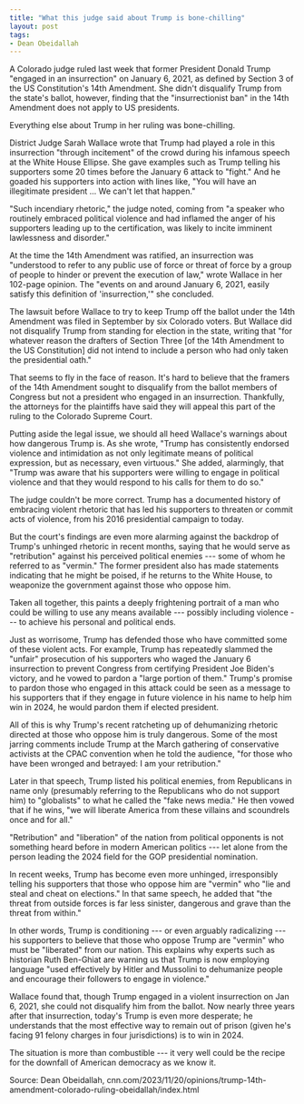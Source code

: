 ```yaml
---
title: "What this judge said about Trump is bone-chilling"
layout: post
tags:
- Dean Obeidallah
---
```


A Colorado judge ruled last week that former President Donald Trump "engaged in an insurrection" on January 6, 2021, as defined by Section 3 of the US Constitution's 14th Amendment. She didn't disqualify Trump from the state's ballot, however, finding that the "insurrectionist ban" in the 14th Amendment does not apply to US presidents.

Everything else about Trump in her ruling was bone-chilling.

District Judge Sarah Wallace wrote that Trump had played a role in this insurrection "through incitement" of the crowd during his infamous speech at the White House Ellipse. She gave examples such as Trump telling his supporters some 20 times before the January 6 attack to "fight." And he goaded his supporters into action with lines like, "You will have an illegitimate president ... We can't let that happen."

"Such incendiary rhetoric," the judge noted, coming from "a speaker who routinely embraced political violence and had inflamed the anger of his supporters leading up to the certification, was likely to incite imminent lawlessness and disorder."

At the time the 14th Amendment was ratified, an insurrection was "understood to refer to any public use of force or threat of force by a group of people to hinder or prevent the execution of law," wrote Wallace in her 102-page opinion. The "events on and around January 6, 2021, easily satisfy this definition of 'insurrection,'" she concluded.

The lawsuit before Wallace to try to keep Trump off the ballot under the 14th Amendment was filed in September by six Colorado voters. But Wallace did not disqualify Trump from standing for election in the state, writing that "for whatever reason the drafters of Section Three [of the 14th Amendment to the US Constitution] did not intend to include a person who had only taken the presidential oath."

That seems to fly in the face of reason. It's hard to believe that the framers of the 14th Amendment sought to disqualify from the ballot members of Congress but not a president who engaged in an insurrection. Thankfully, the attorneys for the plaintiffs have said they will appeal this part of the ruling to the Colorado Supreme Court.

Putting aside the legal issue, we should all heed Wallace's warnings about how dangerous Trump is. As she wrote, "Trump has consistently endorsed violence and intimidation as not only legitimate means of political expression, but as necessary, even virtuous." She added, alarmingly, that "Trump was aware that his supporters were willing to engage in political violence and that they would respond to his calls for them to do so."

The judge couldn't be more correct. Trump has a documented history of embracing violent rhetoric that has led his supporters to threaten or commit acts of violence, from his 2016 presidential campaign to today.

But the court's findings are even more alarming against the backdrop of Trump's unhinged rhetoric in recent months, saying that he would serve as "retribution" against his perceived political enemies --- some of whom he referred to as "vermin." The former president also has made statements indicating that he might be poised, if he returns to the White House, to weaponize the government against those who oppose him.

Taken all together, this paints a deeply frightening portrait of a man who could be willing to use any means available --- possibly including violence --- to achieve his personal and political ends.

Just as worrisome, Trump has defended those who have committed some of these violent acts. For example, Trump has repeatedly slammed the "unfair" prosecution of his supporters who waged the January 6 insurrection to prevent Congress from certifying President Joe Biden's victory, and he vowed to pardon a "large portion of them." Trump's promise to pardon those who engaged in this attack could be seen as a message to his supporters that if they engage in future violence in his name to help him win in 2024, he would pardon them if elected president.

All of this is why Trump's recent ratcheting up of dehumanizing rhetoric directed at those who oppose him is truly dangerous. Some of the most jarring comments include Trump at the March gathering of conservative activists at the CPAC convention when he told the audience, "for those who have been wronged and betrayed: I am your retribution."

Later in that speech, Trump listed his political enemies, from Republicans in name only (presumably referring to the Republicans who do not support him) to "globalists" to what he called the "fake news media." He then vowed that if he wins, "we will liberate America from these villains and scoundrels once and for all."

"Retribution" and "liberation" of the nation from political opponents is not something heard before in modern American politics --- let alone from the person leading the 2024 field for the GOP presidential nomination.

In recent weeks, Trump has become even more unhinged, irresponsibly telling his supporters that those who oppose him are "vermin" who "lie and steal and cheat on elections." In that same speech, he added that "the threat from outside forces is far less sinister, dangerous and grave than the threat from within."

In other words, Trump is conditioning --- or even arguably radicalizing --- his supporters to believe that those who oppose Trump are "vermin" who must be "liberated" from our nation. This explains why experts such as historian Ruth Ben-Ghiat are warning us that Trump is now employing language "used effectively by Hitler and Mussolini to dehumanize people and encourage their followers to engage in violence."

Wallace found that, though Trump engaged in a violent insurrection on Jan 6, 2021, she could not disqualify him from the ballot. Now nearly three years after that insurrection, today's Trump is even more desperate; he understands that the most effective way to remain out of prison (given he's facing 91 felony charges in four jurisdictions) is to win in 2024.

The situation is more than combustible --- it very well could be the recipe for the downfall of American democracy as we know it.

Source: Dean Obeidallah, cnn.com/2023/11/20/opinions/trump-14th-amendment-colorado-ruling-obeidallah/index.html
